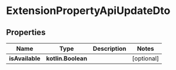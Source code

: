 
# ExtensionPropertyApiUpdateDto

## Properties
Name | Type | Description | Notes
------------ | ------------- | ------------- | -------------
**isAvailable** | **kotlin.Boolean** |  |  [optional]




